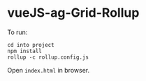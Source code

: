 # vueJS-ag-Grid-Rollup

To run:
```
cd into project
npm install
rollup -c rollup.config.js
```

Open `index.html` in browser.
